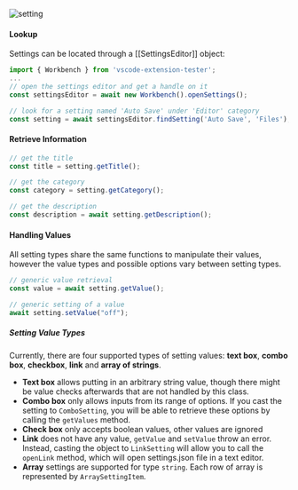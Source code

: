 ![setting](https://user-images.githubusercontent.com/4181232/62535346-76668900-b84b-11e9-8aa3-a07f25e1e37e.png)

#### Lookup

Settings can be located through a [[SettingsEditor]] object:

```typescript
import { Workbench } from 'vscode-extension-tester';
...
// open the settings editor and get a handle on it
const settingsEditor = await new Workbench().openSettings();

// look for a setting named 'Auto Save' under 'Editor' category
const setting = await settingsEditor.findSetting('Auto Save', 'Files');
```

#### Retrieve Information

```typescript
// get the title
const title = setting.getTitle();

// get the category
const category = setting.getCategory();

// get the description
const description = await setting.getDescription();
```

#### Handling Values

All setting types share the same functions to manipulate their values, however the value types and possible options vary between setting types.

```typescript
// generic value retrieval
const value = await setting.getValue();

// generic setting of a value
await setting.setValue("off");
```

##### Setting Value Types

Currently, there are four supported types of setting values: **text box**, **combo box**, **checkbox**, **link** and **array of strings**.

- **Text box** allows putting in an arbitrary string value, though there might be value checks afterwards that are not handled by this class.
- **Combo box** only allows inputs from its range of options. If you cast the setting to `ComboSetting`, you will be able to retrieve these options by calling the `getValues` method.
- **Check box** only accepts boolean values, other values are ignored
- **Link** does not have any value, `getValue` and `setValue` throw an error. Instead, casting the object to `LinkSetting` will allow you to call the `openLink` method, which will open settings.json file in a text editor.
- **Array** settings are supported for type `string`. Each row of array is represented by `ArraySettingItem`.
